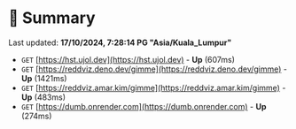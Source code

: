 # 📖 Summary
Last updated: **17/10/2024, 7:28:14 PG "Asia/Kuala_Lumpur"**

- `GET` [https://hst.ujol.dev](https://hst.ujol.dev) - **Up** (607ms)
- `GET` [https://reddviz.deno.dev/gimme](https://reddviz.deno.dev/gimme) - **Up** (1421ms)
- `GET` [https://reddviz.amar.kim/gimme](https://reddviz.amar.kim/gimme) - **Up** (483ms)
- `GET` [https://dumb.onrender.com](https://dumb.onrender.com) - **Up** (274ms)
